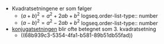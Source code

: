 - Kvadratsetningene er som følger
	- $(a+b)^2=a^2+2ab+b^2$
	  logseq.order-list-type:: number
	- $(a-b)^2=a^2-2ab+b^2$
	  logseq.order-list-type:: number
- [konjugatsetningen]([[Konjugatsetningen]]) blir ofte betegnet som 3. kvadratsetning
	- ((68b939c3-5354-4fa1-b581-89b51db55fad))